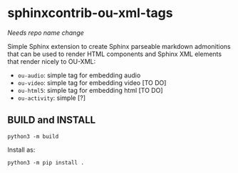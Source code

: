 # sphinxcontrib-ou-xml-tags

*Needs repo name change*

Simple Sphinx extension to create Sphinx parseable markdown admonitions that can be used to render HTML components and Sphinx XML elements that render nicely to OU-XML:

- `ou-audio`: simple tag for embedding audio
- `ou-video`: simple tag for embedding video [TO DO]
- `ou-html5`: simple tag for embedding html [TO DO]
- `ou-activity`: simple [?]

## BUILD and INSTALL

`python3 -m build`

Install as:

`python3 -m pip install .`
